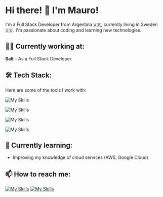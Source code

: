 # Hi there! 👋 I'm Mauro!

I'm a Full Stack Developer from Argentina 🇦🇷, currently living in Sweden 🇸🇪. 
I'm passionate about coding and learning new technologies.

## 👨‍💻 Currently working at:
**Salt** - As a Full Stack Developer.

## 🛠 Tech Stack: 
Here are some of the tools I work with:

![My Skills](https://skillicons.dev/icons?i=java,nodejs,maven)

![My Skills](https://skillicons.dev/icons?i=git,js,ts,react,nextjs,html,css,materialui,jest,vite)

![My Skills](https://skillicons.dev/icons?i=docker,postgres,gcp,azure,netlify,vercel)

![My Skills](https://skillicons.dev/icons?i=idea,vscode,postman)


## 🌱 Currently learning:
- Improving my knowledge of cloud services (AWS, Google Cloud)

## 📫 How to reach me: 
[![My Skills](https://skillicons.dev/icons?i=gmail)](mailto:mauroale2501@gmail.com)
   [![My Skills](https://skillicons.dev/icons?i=linkedin)](https://www.linkedin.com/in/mauro-alejandro-morales-293b38270/) 
